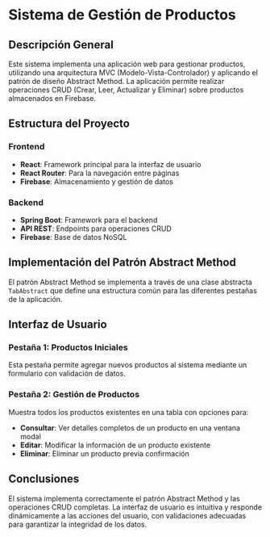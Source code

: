 # Sistema de Gestión de Productos

## Descripción General

Este sistema implementa una aplicación web para gestionar productos, utilizando una arquitectura MVC (Modelo-Vista-Controlador) y aplicando el patrón de diseño Abstract Method. La aplicación permite realizar operaciones CRUD (Crear, Leer, Actualizar y Eliminar) sobre productos almacenados en Firebase.

## Estructura del Proyecto

### Frontend
- **React**: Framework principal para la interfaz de usuario
- **React Router**: Para la navegación entre páginas
- **Firebase**: Almacenamiento y gestión de datos

### Backend
- **Spring Boot**: Framework para el backend
- **API REST**: Endpoints para operaciones CRUD
- **Firebase**: Base de datos NoSQL

## Implementación del Patrón Abstract Method

El patrón Abstract Method se implementa a través de una clase abstracta `TabAbstract` que define una estructura común para las diferentes pestañas de la aplicación.

## Interfaz de Usuario

### Pestaña 1: Productos Iniciales
Esta pestaña permite agregar nuevos productos al sistema mediante un formulario con validación de datos.

### Pestaña 2: Gestión de Productos
Muestra todos los productos existentes en una tabla con opciones para:

- **Consultar**: Ver detalles completos de un producto en una ventana modal
- **Editar**: Modificar la información de un producto existente
- **Eliminar**: Eliminar un producto previa confirmación

## Conclusiones

El sistema implementa correctamente el patrón Abstract Method y las operaciones CRUD completas. La interfaz de usuario es intuitiva y responde dinámicamente a las acciones del usuario, con validaciones adecuadas para garantizar la integridad de los datos.
